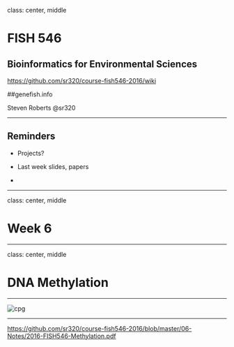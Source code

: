 class: center, middle

# FISH 546 
## Bioinformatics for Environmental Sciences

https://github.com/sr320/course-fish546-2016/wiki

##genefish.info

Steven Roberts
@sr320

---

## Reminders

- Projects?

- Last week slides, papers

- 



---

class: center, middle


# Week 6


---


class: center, middle


# DNA Methylation






---

![cpg](https://drops.azureedge.net/drops/files/acc_524195/Yk5S?rscd=inline%3B%20filename%3DScreen%2520Capture%2520on%25202016-11-08%2520at%252007-40-23.gif&rsct=image%2Fgif&se=2016-11-08T16%3A11%3A24Z&sig=6giagDHa2pEJuozcINYe3%2FDB4I8aCc1EnYSZr8%2Bk0qM%3D&sp=r&sr=b&st=2016-11-08T15%3A11%3A24Z&sv=2013-08-15)


---

<https://github.com/sr320/course-fish546-2016/blob/master/06-Notes/2016-FISH546-Methylation.pdf>